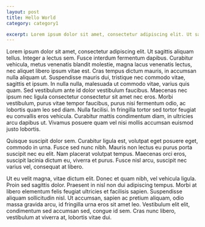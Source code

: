 ```yaml
---
layout: post
title: Hello World
category: category1

excerpt: Lorem ipsum dolor sit amet, consectetur adipiscing elit. Ut sagittis aliquam tellus. Integer a lectus sem. Fusce interdum fermentum dapibus. Curabitur vehicula, metus venenatis blandit molestie, magna lacus venenatis lectus, nec aliquet libero ipsum vitae est.
---
```

 
Lorem ipsum dolor sit amet, consectetur adipiscing elit. Ut sagittis aliquam tellus. Integer a lectus sem. Fusce interdum fermentum dapibus. Curabitur vehicula, metus venenatis blandit molestie, magna lacus venenatis lectus, nec aliquet libero ipsum vitae est. Cras tempus dictum mauris, in accumsan nulla aliquam ut. Suspendisse mauris dui, tristique nec commodo vitae, sagittis et ipsum. In nulla nulla, malesuada ut commodo vitae, varius quis quam. Sed vestibulum ante id dolor vestibulum faucibus. Maecenas nec ipsum nec ligula consectetur consectetur sit amet nec eros. Morbi vestibulum, purus vitae tempor faucibus, purus nisi fermentum odio, ac lobortis quam leo sed diam. Nulla facilisi. In fringilla tortor sed tortor feugiat eu convallis eros vehicula. Curabitur mattis condimentum diam, in ultricies arcu dapibus ut. Vivamus posuere quam vel nisi mollis accumsan euismod justo lobortis.

Quisque suscipit dolor sem. Curabitur ligula est, volutpat eget posuere eget, commodo in urna. Fusce sed nunc nibh. Mauris non lectus eu purus porta suscipit nec eu elit. Nam placerat volutpat tempus. Maecenas orci eros, suscipit lacinia dictum eu, viverra et purus. Fusce nisl arcu, suscipit nec varius vel, consequat at libero.

Ut eu velit magna, vitae dictum elit. Donec et quam nibh, vel vehicula ligula. Proin sed sagittis dolor. Praesent in nisl non dui adipiscing tempus. Morbi at libero elementum felis feugiat ultricies et facilisis sapien. Suspendisse aliquam sollicitudin nisl. Ut accumsan, sapien ac pretium aliquam, odio massa gravida arcu, id fringilla urna eros sit amet leo. Vestibulum elit elit, condimentum sed accumsan sed, congue id sem. Cras nunc libero, vestibulum at viverra at, lobortis vitae dui. 


